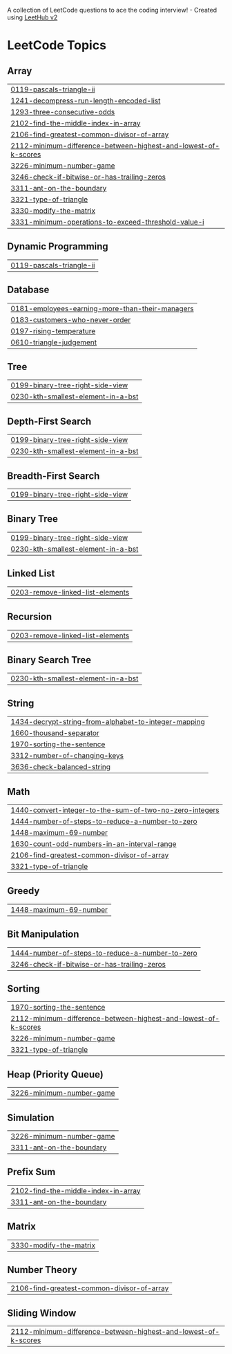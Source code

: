 A collection of LeetCode questions to ace the coding interview! - Created using [LeetHub v2](https://github.com/arunbhardwaj/LeetHub-2.0)
<!---LeetCode Topics Start-->
# LeetCode Topics
## Array
|  |
| ------- |
| [0119-pascals-triangle-ii](https://github.com/bharani2904/Problem_Solving/tree/master/0119-pascals-triangle-ii) |
| [1241-decompress-run-length-encoded-list](https://github.com/bharani2904/Problem_Solving/tree/master/1241-decompress-run-length-encoded-list) |
| [1293-three-consecutive-odds](https://github.com/bharani2904/Problem_Solving/tree/master/1293-three-consecutive-odds) |
| [2102-find-the-middle-index-in-array](https://github.com/bharani2904/Problem_Solving/tree/master/2102-find-the-middle-index-in-array) |
| [2106-find-greatest-common-divisor-of-array](https://github.com/bharani2904/Problem_Solving/tree/master/2106-find-greatest-common-divisor-of-array) |
| [2112-minimum-difference-between-highest-and-lowest-of-k-scores](https://github.com/bharani2904/Problem_Solving/tree/master/2112-minimum-difference-between-highest-and-lowest-of-k-scores) |
| [3226-minimum-number-game](https://github.com/bharani2904/Problem_Solving/tree/master/3226-minimum-number-game) |
| [3246-check-if-bitwise-or-has-trailing-zeros](https://github.com/bharani2904/Problem_Solving/tree/master/3246-check-if-bitwise-or-has-trailing-zeros) |
| [3311-ant-on-the-boundary](https://github.com/bharani2904/Problem_Solving/tree/master/3311-ant-on-the-boundary) |
| [3321-type-of-triangle](https://github.com/bharani2904/Problem_Solving/tree/master/3321-type-of-triangle) |
| [3330-modify-the-matrix](https://github.com/bharani2904/Problem_Solving/tree/master/3330-modify-the-matrix) |
| [3331-minimum-operations-to-exceed-threshold-value-i](https://github.com/bharani2904/Problem_Solving/tree/master/3331-minimum-operations-to-exceed-threshold-value-i) |
## Dynamic Programming
|  |
| ------- |
| [0119-pascals-triangle-ii](https://github.com/bharani2904/Problem_Solving/tree/master/0119-pascals-triangle-ii) |
## Database
|  |
| ------- |
| [0181-employees-earning-more-than-their-managers](https://github.com/bharani2904/Problem_Solving/tree/master/0181-employees-earning-more-than-their-managers) |
| [0183-customers-who-never-order](https://github.com/bharani2904/Problem_Solving/tree/master/0183-customers-who-never-order) |
| [0197-rising-temperature](https://github.com/bharani2904/Problem_Solving/tree/master/0197-rising-temperature) |
| [0610-triangle-judgement](https://github.com/bharani2904/Problem_Solving/tree/master/0610-triangle-judgement) |
## Tree
|  |
| ------- |
| [0199-binary-tree-right-side-view](https://github.com/bharani2904/Problem_Solving/tree/master/0199-binary-tree-right-side-view) |
| [0230-kth-smallest-element-in-a-bst](https://github.com/bharani2904/Problem_Solving/tree/master/0230-kth-smallest-element-in-a-bst) |
## Depth-First Search
|  |
| ------- |
| [0199-binary-tree-right-side-view](https://github.com/bharani2904/Problem_Solving/tree/master/0199-binary-tree-right-side-view) |
| [0230-kth-smallest-element-in-a-bst](https://github.com/bharani2904/Problem_Solving/tree/master/0230-kth-smallest-element-in-a-bst) |
## Breadth-First Search
|  |
| ------- |
| [0199-binary-tree-right-side-view](https://github.com/bharani2904/Problem_Solving/tree/master/0199-binary-tree-right-side-view) |
## Binary Tree
|  |
| ------- |
| [0199-binary-tree-right-side-view](https://github.com/bharani2904/Problem_Solving/tree/master/0199-binary-tree-right-side-view) |
| [0230-kth-smallest-element-in-a-bst](https://github.com/bharani2904/Problem_Solving/tree/master/0230-kth-smallest-element-in-a-bst) |
## Linked List
|  |
| ------- |
| [0203-remove-linked-list-elements](https://github.com/bharani2904/Problem_Solving/tree/master/0203-remove-linked-list-elements) |
## Recursion
|  |
| ------- |
| [0203-remove-linked-list-elements](https://github.com/bharani2904/Problem_Solving/tree/master/0203-remove-linked-list-elements) |
## Binary Search Tree
|  |
| ------- |
| [0230-kth-smallest-element-in-a-bst](https://github.com/bharani2904/Problem_Solving/tree/master/0230-kth-smallest-element-in-a-bst) |
## String
|  |
| ------- |
| [1434-decrypt-string-from-alphabet-to-integer-mapping](https://github.com/bharani2904/Problem_Solving/tree/master/1434-decrypt-string-from-alphabet-to-integer-mapping) |
| [1660-thousand-separator](https://github.com/bharani2904/Problem_Solving/tree/master/1660-thousand-separator) |
| [1970-sorting-the-sentence](https://github.com/bharani2904/Problem_Solving/tree/master/1970-sorting-the-sentence) |
| [3312-number-of-changing-keys](https://github.com/bharani2904/Problem_Solving/tree/master/3312-number-of-changing-keys) |
| [3636-check-balanced-string](https://github.com/bharani2904/Problem_Solving/tree/master/3636-check-balanced-string) |
## Math
|  |
| ------- |
| [1440-convert-integer-to-the-sum-of-two-no-zero-integers](https://github.com/bharani2904/Problem_Solving/tree/master/1440-convert-integer-to-the-sum-of-two-no-zero-integers) |
| [1444-number-of-steps-to-reduce-a-number-to-zero](https://github.com/bharani2904/Problem_Solving/tree/master/1444-number-of-steps-to-reduce-a-number-to-zero) |
| [1448-maximum-69-number](https://github.com/bharani2904/Problem_Solving/tree/master/1448-maximum-69-number) |
| [1630-count-odd-numbers-in-an-interval-range](https://github.com/bharani2904/Problem_Solving/tree/master/1630-count-odd-numbers-in-an-interval-range) |
| [2106-find-greatest-common-divisor-of-array](https://github.com/bharani2904/Problem_Solving/tree/master/2106-find-greatest-common-divisor-of-array) |
| [3321-type-of-triangle](https://github.com/bharani2904/Problem_Solving/tree/master/3321-type-of-triangle) |
## Greedy
|  |
| ------- |
| [1448-maximum-69-number](https://github.com/bharani2904/Problem_Solving/tree/master/1448-maximum-69-number) |
## Bit Manipulation
|  |
| ------- |
| [1444-number-of-steps-to-reduce-a-number-to-zero](https://github.com/bharani2904/Problem_Solving/tree/master/1444-number-of-steps-to-reduce-a-number-to-zero) |
| [3246-check-if-bitwise-or-has-trailing-zeros](https://github.com/bharani2904/Problem_Solving/tree/master/3246-check-if-bitwise-or-has-trailing-zeros) |
## Sorting
|  |
| ------- |
| [1970-sorting-the-sentence](https://github.com/bharani2904/Problem_Solving/tree/master/1970-sorting-the-sentence) |
| [2112-minimum-difference-between-highest-and-lowest-of-k-scores](https://github.com/bharani2904/Problem_Solving/tree/master/2112-minimum-difference-between-highest-and-lowest-of-k-scores) |
| [3226-minimum-number-game](https://github.com/bharani2904/Problem_Solving/tree/master/3226-minimum-number-game) |
| [3321-type-of-triangle](https://github.com/bharani2904/Problem_Solving/tree/master/3321-type-of-triangle) |
## Heap (Priority Queue)
|  |
| ------- |
| [3226-minimum-number-game](https://github.com/bharani2904/Problem_Solving/tree/master/3226-minimum-number-game) |
## Simulation
|  |
| ------- |
| [3226-minimum-number-game](https://github.com/bharani2904/Problem_Solving/tree/master/3226-minimum-number-game) |
| [3311-ant-on-the-boundary](https://github.com/bharani2904/Problem_Solving/tree/master/3311-ant-on-the-boundary) |
## Prefix Sum
|  |
| ------- |
| [2102-find-the-middle-index-in-array](https://github.com/bharani2904/Problem_Solving/tree/master/2102-find-the-middle-index-in-array) |
| [3311-ant-on-the-boundary](https://github.com/bharani2904/Problem_Solving/tree/master/3311-ant-on-the-boundary) |
## Matrix
|  |
| ------- |
| [3330-modify-the-matrix](https://github.com/bharani2904/Problem_Solving/tree/master/3330-modify-the-matrix) |
## Number Theory
|  |
| ------- |
| [2106-find-greatest-common-divisor-of-array](https://github.com/bharani2904/Problem_Solving/tree/master/2106-find-greatest-common-divisor-of-array) |
## Sliding Window
|  |
| ------- |
| [2112-minimum-difference-between-highest-and-lowest-of-k-scores](https://github.com/bharani2904/Problem_Solving/tree/master/2112-minimum-difference-between-highest-and-lowest-of-k-scores) |
<!---LeetCode Topics End-->